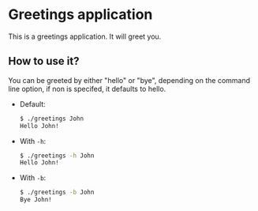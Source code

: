 # Greetings application

This is a greetings application.  It will greet you.

## How to use it?

You can be greeted by either "hello" or "bye", depending on the command line
option, if non is specifed, it defaults to hello.

* Default:
  ```bash
  $ ./greetings John
  Hello John!
  ```
* With `-h`:
  ```bash
  $ ./greetings -h John
  Hello John!
  ```
* With `-b`:
  ```bash
  $ ./greetings -b John
  Bye John!
  ```
